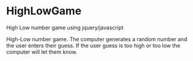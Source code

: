 # HighLowGame
High Low number game using jquery/javascript

High-Low number game. The computer generates a random number and the user enters their guess. If the user guess is too high or too low the computer will let them know.

